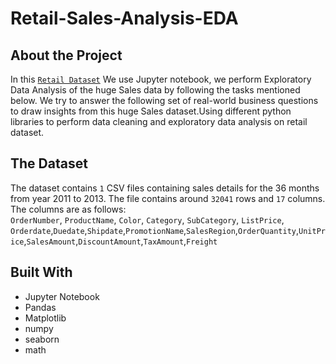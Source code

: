 # Retail-Sales-Analysis-EDA


## About the Project

In this [`Retail Dataset`](https://github.com/tejas79883/Exploratory-Data-Analysis-EDA--Retail-Sales-Data/blob/main/Retail.csv) We use Jupyter notebook, we perform Exploratory Data Analysis of the huge Sales data by following the  tasks mentioned below.
We try to answer the following set of real-world business questions to draw insights from this huge Sales dataset.Using different python libraries to perform data cleaning and exploratory data analysis on retail dataset.

## The Dataset
The dataset contains `1` CSV files containing sales details for the 36 months from  year 2011 to 2013. 
The file contains around `32041` rows and `17` columns. The columns are as follows:\
`OrderNumber`,	`ProductName`, `Color`, `Category`, `SubCategory`, `ListPrice`, `Orderdate`,`Duedate`,`Shipdate`,`PromotionName`,`SalesRegion`,`OrderQuantity`,`UnitPrice`,`SalesAmount`,`DiscountAmount`,`TaxAmount`,`Freight`

## Built With

* Jupyter Notebook
* Pandas
* Matplotlib
* numpy
* seaborn
* math
